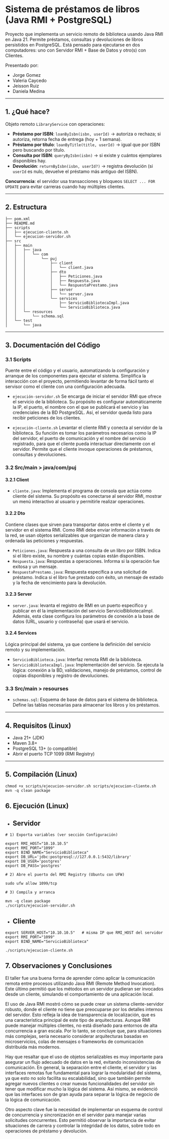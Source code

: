 # Sistema de préstamos de libros (Java RMI + PostgreSQL)

Proyecto que implementa un servicio remoto de biblioteca usando Java RMI en Java 21.
Permite préstamos, consultas y devoluciones de libros persistidos en PostgreSQL.
Está pensado para ejecutarse en dos computadores: uno con Servidor RMI + Base de Datos y otro(s) con Clientes.

Presentado por:
- Jorge Gomez
- Valeria Caycedo
- Jeisson Ruiz
- Daniela Medina
  
---

## 1. ¿Qué hace?

Objeto remoto `LibraryService` con operaciones:

- **Préstamo por ISBN**: `loanByIsbn(isbn, userId)` → autoriza o rechaza; si autoriza, retorna fecha de entrega (hoy + 1 semana).
- **Préstamo por título**: `loanByTitle(title, userId)` → igual que por ISBN pero buscando por título.
- **Consulta por ISBN**: `queryByIsbn(isbn)` → si existe y cuántos ejemplares disponibles hay.
- **Devolución**: `returnByIsbn(isbn, userId?)` → registra devolución (si `userId` es nulo, devuelve el préstamo más antiguo del ISBN).

**Concurrencia**: el servidor usa transacciones y bloqueos `SELECT ... FOR UPDATE` para evitar carreras cuando hay múltiples clientes.

---

## 2. Estructura
``` 
├── pom.xml
├── README.md
├── scripts
│   ├── ejecucion-cliente.sh
│   └── ejecucion-servidor.sh
├── src
│   ├── main
│   │   ├── java
│   │   │   └── com
│   │   │       └── puj
│   │   │           ├── client
│   │   │           │   └── client.java
│   │   │           ├── dto
│   │   │           │   ├── Peticiones.java
│   │   │           │   ├── Respuesta.java
│   │   │           │   └── RespuestaPrestamo.java
│   │   │           ├── server
│   │   │           │   └── server.java
│   │   │           └── services
│   │   │               ├── ServicioBibliotecaImpl.java
│   │   │               └── ServicioBiblioteca.java
│   │   └── resources
│   │       └── schema.sql
│   └── test
│       └── java

```
---
## 3. Documentación del Código 

### 3.1 Scripts

Puente entre el código y el usuario, automatizando la configuración y arranque de los componentes para ejecutar el sistema. Simplifica la interacción con el proyecto, permitiendo levantar de forma fácil tanto el servisor como el cliente con una configuración adecuada. 

-  `ejecución-servidor.sh`
Se encarga de iniciar el servidor RMI que ofrece el servicio de la biblioteca. Su propósito es configurar automáticamente la IP, el puerto, el nombre con el que se publicará el servicio y las credenciales de la BD PostgreSQL. Así, el servidor queda listo para recibir peticiones de los clientes.

- `ejecución-cliente.sh`
Levantar el cliente RMI y conecta al servidor de la biblioteca. Su función es tomar los parámetros necesarios como la IP del servidor, el puerto de comunicación y el nombre del servicio registrado, para que el cliente pueda interactuar directamente con el servidor. Permite que el cliente invoque operaciones de préstamos, consultas y devoluciones.

### 3.2 Src/main > java/com/puj

#### 3.2.1 Client

-  `cliente.java`: Implementa el programa de consola que actúa como cliente del sistema. Su propósito es conectarse al servidor RMI, mostrar un menú interactivo al usuario y permitirle realizar operaciones.

#### 3.2.2 Dto

Contiene clases que sirven para transportar datos entre el cliente y el servidor en el sistema RMI. Como RMI debe enviar información a través de la red, se usan objetos serializables que organizan de manera clara y ordenada las peticiones y respuestas.

-  `Peticiones.java`: Respuesta a una consulta de un libro por ISBN. Indica si el libro existe, su nombre y cuántas copias están disponibles.
-  `Respuesta.java`: Respuestas a operaciones. Informa si la operación fue exitosa y un mensaje.
-  `RespuestaPrestamo.java`: Respuesta específica a una solicitud de préstamo. Indica si el libro fue prestado con éxito, un mensaje de estado y la fecha de vencimiento para la devolución.

#### 3.2.3 Server

-  `server.java`: levanta el registro de RMI en un puerto específico y publicar en él la implementación del servicio ServicioBibliotecaImpl. Además, esta clase configura los parámetros de conexión a la base de datos (URL, usuario y contraseña) que usará el servicio.

#### 3.2.4 Services

Lógica principal del sistema, ya que contiene la definición del servicio remoto y su implementación.

-  `ServicioBiblioteca.java`: Interfaz remota RMI de la biblioteca.
-  `ServicioBibliotecaImpl.java`: Implementación del servicio. Se ejecuta la lógica: conexión a la BD, validaciones, manejo de préstamos, control de copias disponibles y registro de devoluciones.

### 3.3 Src/main > resourses

-  `schemas.sql`: Esquema de base de datos para el sistema de biblioteca. Define las tablas necesarias para almacenar los libros y los préstamos.

---

## 4. Requisitos (Linux)

- Java 21+ (JDK)
- Maven 3.8+
- PostgreSQL 13+ (o compatible)
- Abrir el puerto TCP 1099 (RMI Registry)

---
## 5. Compilación (Linux)

```
chmod +x scripts/ejecucion-servidor.sh scripts/ejecucion-cliente.sh
mvn -q clean package
```
## 6. Ejecución (Linux)

- <h2>Servidor</h2>

```
# 1) Exporta variables (ver sección Configuración)

export RMI_HOST="10.10.10.5"
export RMI_PORT="1099"
export BIND_NAME="ServicioBiblioteca"
export DB_URL='jdbc:postgresql://127.0.0.1:5432/library'
export DB_USER='postgres'
export DB_PASS='postgres'

# 2) Abre el puerto del RMI Registry (Ubuntu con UFW)

sudo ufw allow 1099/tcp

# 3) Compila y arranca

mvn -q clean package
./scripts/ejecucion-servidor.sh
```

- <h2>Cliente</h2>

```
export SERVER_HOST="10.10.10.5"   # misma IP que RMI_HOST del servidor
export RMI_PORT="1099"
export BIND_NAME="ServicioBiblioteca"

./scripts/ejecucion-cliente.sh  

```

## 7. Observaciones y Conclusiones

El taller fue una buena forma de aprender cómo aplicar la comunicación remota entre procesos utilizando Java RMI (Remote Method Invocation). Este último permitió que los métodos en un servidor pudieran ser invocados desde un cliente, simulando el comportamiento de una aplicación local. 

El uso de Java RMI mostró cómo se puede crear un sistema cliente-servidor robusto, donde el cliente no tiene que preocuparse por los detalles internos del servidor. Esto refleja la idea de transparencia de localización, que es una característica principal de este tipo de arquitecturas.
Aunque RMI puede manejar múltiples clientes, no está diseñado para entornos de alta concurrencia a gran escala. Por lo tanto, se concluye que, para situaciones más complejas, sería necesario considerar arquitecturas basadas en microservicios, colas de mensajes o frameworks de comunicación distribuida más modernos.

Hay que resaltar que el uso de objetos serializables es muy importante para asegurar un flujo adecuado de datos en la red, evitando inconsistencias de comunicación. En general, la separación entre el cliente, el servidor y las interfaces remotas fue fundamental para lograr la modularidad del sistema, ya que esto no solo facilita su escalabilidad, sino que también permite agregar nuevos clientes o crear nuevas funcionalidades del servidor sin tener que modificar mucho la lógica del sistema. Así mismo, se evidenció que las interfaces son de gran ayuda para separar la lógica de negocio de la lógica de comunicación.

Otro aspecto clave fue la necesidad de implementar un esquema de control de concurrencia y sincronización en el servidor para manejar varias solicitudes concurrentes. Esto permitió observar la importancia de evitar situaciones de carrera y controlar la integridad de los datos, sobre todo en operaciones de préstamo y devolución. 







